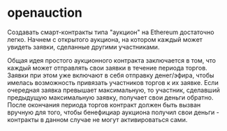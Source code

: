 # openauction



Создавать смарт-контракты типа "аукцион" на Ethereum достаточно легко. Начнем с открытого аукциона, на котором каждый может увидеть заявки, сделанные другими участниками.



Общая идея простого аукционного контракта заключается в том, что каждый может отправлять свои заявки в течение периода торгов. Заявки при этом уже включают в себя отправку денег/эфира, чтобы имелась возможность привязать участников торгов к их заявке. Если очередная заявка превышает максимальную, то участник, сделавший предыдущую максимальную заявку, получает свои деньги обратно. После окончания периода торгов контракт должен быть вызван вручную для того, чтобы бенефициар аукциона получил свои деньги - контракты в данном случае не могут активироваться сами.
